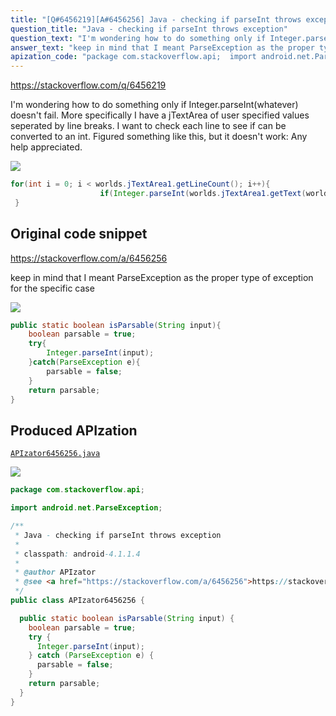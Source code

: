 ```yaml
---
title: "[Q#6456219][A#6456256] Java - checking if parseInt throws exception"
question_title: "Java - checking if parseInt throws exception"
question_text: "I'm wondering how to do something only if Integer.parseInt(whatever) doesn't fail. More specifically I have a jTextArea of user specified values seperated by line breaks. I want to check each line to see if can be converted to an int. Figured something like this, but it doesn't work: Any help appreciated."
answer_text: "keep in mind that I meant ParseException as the proper type of exception for the specific case"
apization_code: "package com.stackoverflow.api;  import android.net.ParseException;  /**  * Java - checking if parseInt throws exception  *  * classpath: android-4.1.1.4  *  * @author APIzator  * @see <a href=\"https://stackoverflow.com/a/6456256\">https://stackoverflow.com/a/6456256</a>  */ public class APIzator6456256 {    public static boolean isParsable(String input) {     boolean parsable = true;     try {       Integer.parseInt(input);     } catch (ParseException e) {       parsable = false;     }     return parsable;   } }"
---
```


https://stackoverflow.com/q/6456219

I&#x27;m wondering how to do something only if Integer.parseInt(whatever) doesn&#x27;t fail.
More specifically I have a jTextArea of user specified values seperated by line breaks.
I want to check each line to see if can be converted to an int.
Figured something like this, but it doesn&#x27;t work:
Any help appreciated.


<div class="code-logo"><img src="/stackoverflow.png" /></div>

```java
for(int i = 0; i < worlds.jTextArea1.getLineCount(); i++){
                    if(Integer.parseInt(worlds.jTextArea1.getText(worlds.jTextArea1.getLineStartOffset(i),worlds.jTextArea1.getLineEndOffset(i)) != (null))){}
 }
```


## Original code snippet

https://stackoverflow.com/a/6456256

keep in mind that I meant ParseException as the proper type of exception for the specific case

<div class="code-logo"><img src="/stackoverflow.png" /></div>

```java
public static boolean isParsable(String input){
    boolean parsable = true;
    try{
        Integer.parseInt(input);
    }catch(ParseException e){
        parsable = false;
    }
    return parsable;
}
```

## Produced APIzation

[`APIzator6456256.java`](https://github.com/blind-papers/apization-temp-data/raw/main/search/APIzator6456256.java)

<div class="code-logo"><img src="/apizator.png" /></div>

```java
package com.stackoverflow.api;

import android.net.ParseException;

/**
 * Java - checking if parseInt throws exception
 *
 * classpath: android-4.1.1.4
 *
 * @author APIzator
 * @see <a href="https://stackoverflow.com/a/6456256">https://stackoverflow.com/a/6456256</a>
 */
public class APIzator6456256 {

  public static boolean isParsable(String input) {
    boolean parsable = true;
    try {
      Integer.parseInt(input);
    } catch (ParseException e) {
      parsable = false;
    }
    return parsable;
  }
}

```